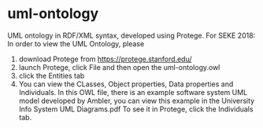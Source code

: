 # uml-ontology
UML ontology in RDF/XML syntax, developed using Protege.
For SEKE 2018:
In order to view the UML Ontology, please 
1. download Protege from https://protege.stanford.edu/
2. launch Protege, click File and then open the uml-ontology.owl
3. click the Entities tab
4. You can view the CLasses, Object properties, Data properties and Individuals.
In this OWL file, there is an example software system UML model developed by Ambler, you can view this example in the University Info System UML Diagrams.pdf
To see it in Protege, click the Individuals tab.
